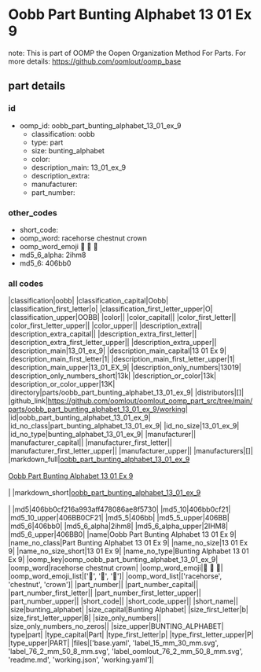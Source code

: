 # Oobb Part Bunting Alphabet 13 01 Ex 9  

note: This is part of OOMP the Oopen Organization Method For Parts. For more details: https://github.com/oomlout/oomp_base

##  part details





### id
* oomp_id: oobb_part_bunting_alphabet_13_01_ex_9
  * classification: oobb
  * type: part
  * size: bunting_alphabet
  * color: 
  * description_main: 13_01_ex_9
  * description_extra: 
  * manufacturer: 
  * part_number: 

### other_codes
* short_code: 
* oomp_word: racehorse chestnut crown
* oomp_word_emoji :racehorse: :chestnut: :crown:
* md5_6_alpha: 2ihm8
* md5_6: 406bb0

### all codes 
|classification|oobb|
|classification_capital|Oobb|
|classification_first_letter|o|
|classification_first_letter_upper|O|
|classification_upper|OOBB|
|color||
|color_capital||
|color_first_letter||
|color_first_letter_upper||
|color_upper||
|description_extra||
|description_extra_capital||
|description_extra_first_letter||
|description_extra_first_letter_upper||
|description_extra_upper||
|description_main|13_01_ex_9|
|description_main_capital|13 01 Ex 9|
|description_main_first_letter|1|
|description_main_first_letter_upper|1|
|description_main_upper|13_01_EX_9|
|description_only_numbers|13019|
|description_only_numbers_short|13k|
|description_or_color|13k|
|description_or_color_upper|13K|
|directory|parts/oobb_part_bunting_alphabet_13_01_ex_9|
|distributors|[]|
|github_link|https://github.com/oomlout/oomlout_oomp_part_src/tree/main/parts/oobb_part_bunting_alphabet_13_01_ex_9/working|
|id|oobb_part_bunting_alphabet_13_01_ex_9|
|id_no_class|part_bunting_alphabet_13_01_ex_9|
|id_no_size|13_01_ex_9|
|id_no_type|bunting_alphabet_13_01_ex_9|
|manufacturer||
|manufacturer_capital||
|manufacturer_first_letter||
|manufacturer_first_letter_upper||
|manufacturer_upper||
|manufacturers|[]|
|markdown_full|[oobb_part_bunting_alphabet_13_01_ex_9](https://github.com/oomlout/oomlout_oomp_part_src/tree/main/parts/oobb_part_bunting_alphabet_13_01_ex_9/working)<br>[](https://github.com/oomlout/oomlout_oomp_part_src/tree/main/parts/oobb_part_bunting_alphabet_13_01_ex_9/working)<br>[Oobb Part Bunting Alphabet 13 01 Ex 9](https://github.com/oomlout/oomlout_oomp_part_src/tree/main/parts/oobb_part_bunting_alphabet_13_01_ex_9/working)<br><br>|
|markdown_short|[oobb_part_bunting_alphabet_13_01_ex_9](https://github.com/oomlout/oomlout_oomp_part_src/tree/main/parts/oobb_part_bunting_alphabet_13_01_ex_9/working)<br><br>|
|md5|406bb0cf216a993aff478086ae8f5730|
|md5_10|406bb0cf21|
|md5_10_upper|406BB0CF21|
|md5_5|406bb|
|md5_5_upper|406BB|
|md5_6|406bb0|
|md5_6_alpha|2ihm8|
|md5_6_alpha_upper|2IHM8|
|md5_6_upper|406BB0|
|name|Oobb Part Bunting Alphabet 13 01 Ex 9|
|name_no_class|Part Bunting Alphabet 13 01 Ex 9|
|name_no_size|13 01 Ex 9|
|name_no_size_short|13 01 Ex 9|
|name_no_type|Bunting Alphabet 13 01 Ex 9|
|oomp_key|oomp_oobb_part_bunting_alphabet_13_01_ex_9|
|oomp_word|racehorse chestnut crown|
|oomp_word_emoji|:racehorse: :chestnut: :crown:|
|oomp_word_emoji_list|[':racehorse:', ':chestnut:', ':crown:']|
|oomp_word_list|['racehorse', 'chestnut', 'crown']|
|part_number||
|part_number_capital||
|part_number_first_letter||
|part_number_first_letter_upper||
|part_number_upper||
|short_code||
|short_code_upper||
|short_name||
|size|bunting_alphabet|
|size_capital|Bunting Alphabet|
|size_first_letter|b|
|size_first_letter_upper|B|
|size_only_numbers||
|size_only_numbers_no_zeros||
|size_upper|BUNTING_ALPHABET|
|type|part|
|type_capital|Part|
|type_first_letter|p|
|type_first_letter_upper|P|
|type_upper|PART|
|files|['base.yaml', 'label_15_mm_30_mm.svg', 'label_76_2_mm_50_8_mm.svg', 'label_oomlout_76_2_mm_50_8_mm.svg', 'readme.md', 'working.json', 'working.yaml']|
